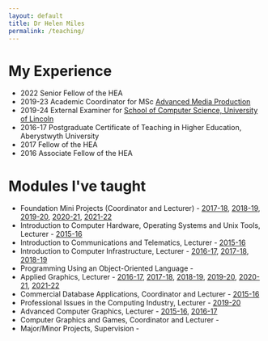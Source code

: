 ```yaml
---
layout: default
title: Dr Helen Miles
permalink: /teaching/
---
```


# My Experience
- 2022 Senior Fellow of the HEA
- 2019-23 Academic Coordinator for MSc [Advanced Media Production](https://amp.aber.ac.uk/en/home/)
- 2019-24 External Examiner for [School of Computer Science, University of Lincoln](https://www.lincoln.ac.uk/socs/)
- 2016-17 Postgraduate Certificate of Teaching in Higher Education, Aberystwyth University
- 2017 Fellow of the HEA
- 2016 Associate Fellow of the HEA

# Modules I've taught
- Foundation Mini Projects (Coordinator and Lecturer) - [2017-18](https://www.aber.ac.uk/en/modules/2018/CS02420/), [2018-19](https://www.aber.ac.uk/en/modules/2019/CS02420/), [2019-20](https://www.aber.ac.uk/en/modules/2020/CS02420/), [2020-21](https://www.aber.ac.uk/en/modules/2021/CS02420/), [2021-22](https://www.aber.ac.uk/en/modules/2022/CS02420/)
- Introduction to Computer Hardware, Operating Systems and Unix Tools, Lecturer - [2015-16](https://www.aber.ac.uk/en/modules/2016/CS10110/)
- Introduction to Communications and Telematics, Lecturer - [2015-16](https://www.aber.ac.uk/en/modules/2016/CS15210/)
- Introduction to Computer Infrastructure, Lecturer - [2016-17](https://www.aber.ac.uk/en/modules/2017/CS10220/), [2017-18](https://www.aber.ac.uk/en/modules/2018/CS10220/), [2018-19](https://www.aber.ac.uk/en/modules/2019/CS10220/)
- Programming Using an Object-Oriented Language - 
- Applied Graphics, Lecturer - [2016-17](https://www.aber.ac.uk/en/modules/2017/CS24320/), [2017-18](https://www.aber.ac.uk/en/modules/2018/CS24320/), [2018-19](https://www.aber.ac.uk/en/modules/2019/CS24320/), [2019-20](https://www.aber.ac.uk/en/modules/2020/CS24320/), [2020-21](https://www.aber.ac.uk/en/modules/2021/CS24320/), [2021-22](https://www.aber.ac.uk/en/modules/2022/CS24320/)
- Commercial Database Applications, Coordinator and Lecturer - [2015-16](https://www.aber.ac.uk/en/modules/2016/CS27510/)
- Professional Issues in the Computing Industry, Lecturer - [2019-20](https://www.aber.ac.uk/en/modules/2020/CS38220/)
- Advanced Computer Graphics, Lecturer - [2015-16](https://www.aber.ac.uk/en/modules/2016/CS32310/), [2016-17](https://www.aber.ac.uk/en/modules/2017/CS32310/)
- Computer Graphics and Games, Coordinator and Lecturer - 
- Major/Minor Projects, Supervision - 
